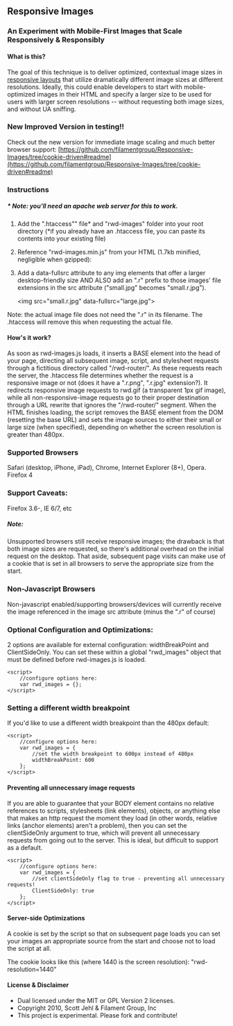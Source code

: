 ## Responsive Images
### An Experiment with Mobile-First Images that Scale Responsively & Responsibly

#### What is this?
The goal of this technique is to deliver optimized, contextual image sizes in [responsive layouts](http://www.alistapart.com/articles/responsive-web-design/) that utilize dramatically different image sizes at different resolutions. Ideally, this could enable developers to start with mobile-optimized images in their HTML and specify a larger size to be used for users with larger screen resolutions -- without requesting both image sizes, and without UA sniffing.

### New Improved Version in testing!!
Check out the new version for immediate image scaling and much better browser support:
[https://github.com/filamentgroup/Responsive-Images/tree/cookie-driven#readme](https://github.com/filamentgroup/Responsive-Images/tree/cookie-driven#readme)

### Instructions 
##### * Note: you'll need an apache web server for this to work.

1. Add the ".htaccess"" file* and "rwd-images" folder into your root directory 
	(*if you already have an .htaccess file, you can paste its contents into your existing file)

2. Reference "rwd-images.min.js" from your HTML (1.7kb minified, negligible when gzipped):

	<script src="rwd-images/rwd-images.min.js"></script>
	
3. Add a data-fullsrc attribute to any img elements that offer a larger desktop-friendly size AND ALSO add an ".r" prefix to those images' file extensions in the src attribute ("small.jpg" becomes "small.r.jpg").

	&lt;img src="small.r.jpg" data-fullsrc="large.jpg"&gt;
	
Note: the actual image file does not need the ".r" in its filename. The .htaccess will remove this when requesting the actual file.	
	

#### How's it work?
As soon as rwd-images.js loads, it inserts a BASE element into the head of your page, directing all subsequent image, script, and stylesheet requests through a fictitious directory called "/rwd-router/". As these requests reach the server, the .htaccess file determines whether the request is a responsive image or not (does it have a ".r.png", ".r.jpg" extension?). It redirects responsive image requests to rwd.gif (a transparent 1px gif image), while all non-responsive-image requests go to their proper destination through a URL rewrite that ignores the "/rwd-router/" segment. When the HTML finishes loading, the script removes the BASE element from the DOM (resetting the base URL) and sets the image sources to either their small or large size (when specified), depending on whether the screen resolution is greater than 480px.

### Supported Browsers 
Safari (desktop, iPhone, iPad), Chrome, Internet Explorer (8+), Opera. Firefox 4

### Support Caveats: 
Firefox 3.6-, IE 6/7, etc
##### Note: 
Unsupported browsers still receive responsive images; the drawback is that both image sizes are requested, so there's additional overhead on the initial request on the desktop. That aside, subsequent page visits can make use of a cookie that is set in all browsers to serve the appropriate size from the start.

### Non-Javascript Browsers
Non-javascript enabled/supporting browsers/devices will currently receive the image referenced in the image src attribute (minus the ".r" of course)

### Optional Configuration and Optimizations:

2 options are available for external configuration: widthBreakPoint and ClientSideOnly. You can set these within a global "rwd_images" object that must be defined before rwd-images.js is loaded.

	<script>
		//configure options here:
		var rwd_images = {};
	</script>

### Setting a different width breakpoint
If you'd like to use a different width breakpoint than the 480px default:

	<script>
		//configure options here:
		var rwd_images = {
			//set the width breakpoint to 600px instead of 480px
			widthBreakPoint: 600
		};
	</script>

#### Preventing all unnecessary image requests
If you are able to guarantee that your BODY element contains 
		no relative references to scripts, stylesheets (link elements), objects, 
		or anything else that makes an http request the moment they load (in other words, relative links (anchor elements) aren't a problem),
		then you can set the clientSideOnly argument to true, which will prevent all unnecessary requests from going out to the server. This is ideal, but difficult to support as a default.

	<script>
		//configure options here:
		var rwd_images = {
			//set clientSideOnly flag to true - preventing all unnecessary requests!
			ClientSideOnly: true
		};
	</script>

#### Server-side Optimizations
A cookie is set by the script so that on subsequent page loads you can set your images an appropriate source from the start and 
choose not to load the script at all. 

The cookie looks like this (where 1440 is the screen resolution):
"rwd-resolution=1440"

#### License & Disclaimer
 - Dual licensed under the MIT or GPL Version 2 licenses. 
 - Copyright 2010, Scott Jehl & Filament Group, Inc
 - This project is experimental. Please fork and contribute!